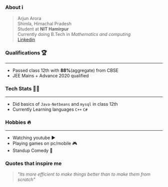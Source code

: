 ###  About ℹ️ ### 

> Arjun Arora<br>
> Shimla, Himachal Pradesh<br>
> Student at <b>NIT Hamirpur</b> <br> 
> Currently doing B.Tech in *Mathematics and computing* <br>
> [Linkedin](https://www.linkedin.com/in/arjun-arora-026242172/)

###  Qualifications 🏆 ###
---
* Passed class 12th with <b>88%</b>(aggregate) from CBSE 
* JEE Mains + Advance 2020 qualified 

###  Tech Stats 👨‍💻 ###
---
* Did basics of `Java-Netbeans` and `mysql` in class 12th
* Currently Learning languages `C++` `C#` 

###  Hobbies 🔥 ###
---
* Watching youtube ▶️
* Playing games on pc/mobile :video_game:
* Standup Comedy 🎤

### Quotes that inspire me ###
> *"Its more efficient to make things better than to make them from scratch"*  
